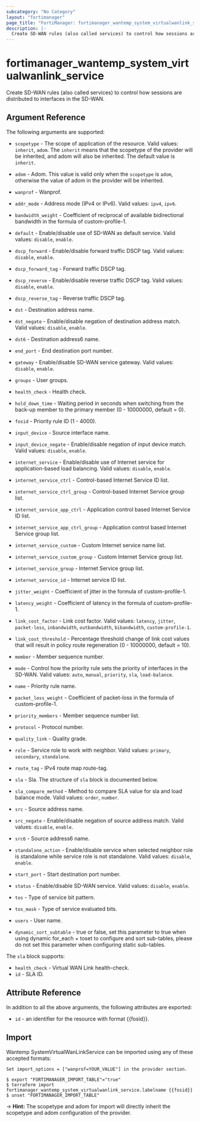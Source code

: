 ```yaml
---
subcategory: "No Category"
layout: "fortimanager"
page_title: "FortiManager: fortimanager_wantemp_system_virtualwanlink_service"
description: |-
  Create SD-WAN rules (also called services) to control how sessions are distributed to interfaces in the SD-WAN.
---
```


# fortimanager_wantemp_system_virtualwanlink_service
Create SD-WAN rules (also called services) to control how sessions are distributed to interfaces in the SD-WAN.

## Argument Reference


The following arguments are supported:

* `scopetype` - The scope of application of the resource. Valid values: `inherit`, `adom`. The `inherit` means that the scopetype of the provider will be inherited, and adom will also be inherited. The default value is `inherit`.
* `adom` - Adom. This value is valid only when the `scopetype` is `adom`, otherwise the value of adom in the provider will be inherited.
* `wanprof` - Wanprof.

* `addr_mode` - Address mode (IPv4 or IPv6). Valid values: `ipv4`, `ipv6`.

* `bandwidth_weight` - Coefficient of reciprocal of available bidirectional bandwidth in the formula of custom-profile-1.
* `default` - Enable/disable use of SD-WAN as default service. Valid values: `disable`, `enable`.

* `dscp_forward` - Enable/disable forward traffic DSCP tag. Valid values: `disable`, `enable`.

* `dscp_forward_tag` - Forward traffic DSCP tag.
* `dscp_reverse` - Enable/disable reverse traffic DSCP tag. Valid values: `disable`, `enable`.

* `dscp_reverse_tag` - Reverse traffic DSCP tag.
* `dst` - Destination address name.
* `dst_negate` - Enable/disable negation of destination address match. Valid values: `disable`, `enable`.

* `dst6` - Destination address6 name.
* `end_port` - End destination port number.
* `gateway` - Enable/disable SD-WAN service gateway. Valid values: `disable`, `enable`.

* `groups` - User groups.
* `health_check` - Health check.
* `hold_down_time` - Waiting period in seconds when switching from the back-up member to the primary member (0 - 10000000, default = 0).
* `fosid` - Priority rule ID (1 - 4000).
* `input_device` - Source interface name.
* `input_device_negate` - Enable/disable negation of input device match. Valid values: `disable`, `enable`.

* `internet_service` - Enable/disable use of Internet service for application-based load balancing. Valid values: `disable`, `enable`.

* `internet_service_ctrl` - Control-based Internet Service ID list.
* `internet_service_ctrl_group` - Control-based Internet Service group list.
* `internet_service_app_ctrl` - Application control based Internet Service ID list.
* `internet_service_app_ctrl_group` - Application control based Internet Service group list.
* `internet_service_custom` - Custom Internet service name list.
* `internet_service_custom_group` - Custom Internet Service group list.
* `internet_service_group` - Internet Service group list.
* `internet_service_id` - Internet service ID list.
* `jitter_weight` - Coefficient of jitter in the formula of custom-profile-1.
* `latency_weight` - Coefficient of latency in the formula of custom-profile-1.
* `link_cost_factor` - Link cost factor. Valid values: `latency`, `jitter`, `packet-loss`, `inbandwidth`, `outbandwidth`, `bibandwidth`, `custom-profile-1`.

* `link_cost_threshold` - Percentage threshold change of link cost values that will result in policy route regeneration (0 - 10000000, default = 10).
* `member` - Member sequence number.
* `mode` - Control how the priority rule sets the priority of interfaces in the SD-WAN. Valid values: `auto`, `manual`, `priority`, `sla`, `load-balance`.

* `name` - Priority rule name.
* `packet_loss_weight` - Coefficient of packet-loss in the formula of custom-profile-1.
* `priority_members` - Member sequence number list.
* `protocol` - Protocol number.
* `quality_link` - Quality grade.
* `role` - Service role to work with neighbor. Valid values: `primary`, `secondary`, `standalone`.

* `route_tag` - IPv4 route map route-tag.
* `sla` - Sla. The structure of `sla` block is documented below.
* `sla_compare_method` - Method to compare SLA value for sla and load balance mode. Valid values: `order`, `number`.

* `src` - Source address name.
* `src_negate` - Enable/disable negation of source address match. Valid values: `disable`, `enable`.

* `src6` - Source address6 name.
* `standalone_action` - Enable/disable service when selected neighbor role is standalone while service role is not standalone. Valid values: `disable`, `enable`.

* `start_port` - Start destination port number.
* `status` - Enable/disable SD-WAN service. Valid values: `disable`, `enable`.

* `tos` - Type of service bit pattern.
* `tos_mask` - Type of service evaluated bits.
* `users` - User name.
* `dynamic_sort_subtable` - true or false, set this parameter to true when using dynamic for_each + toset to configure and sort sub-tables, please do not set this parameter when configuring static sub-tables.

The `sla` block supports:

* `health_check` - Virtual WAN Link health-check.
* `id` - SLA ID.


## Attribute Reference

In addition to all the above arguments, the following attributes are exported:
* `id` - an identifier for the resource with format {{fosid}}.

## Import

Wantemp SystemVirtualWanLinkService can be imported using any of these accepted formats:
```
Set import_options = ["wanprof=YOUR_VALUE"] in the provider section.

$ export "FORTIMANAGER_IMPORT_TABLE"="true"
$ terraform import fortimanager_wantemp_system_virtualwanlink_service.labelname {{fosid}}
$ unset "FORTIMANAGER_IMPORT_TABLE"
```
-> **Hint:** The scopetype and adom for import will directly inherit the scopetype and adom configuration of the provider.
